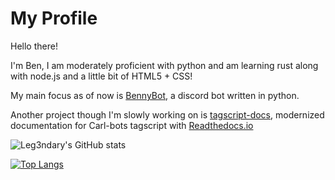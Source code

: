 # My Profile

Hello there!

I'm Ben, I am moderately proficient with python and am learning rust along with node.js and a little bit of HTML5 + CSS!

My main focus as of now is [BennyBot](https://github.com/Leg3ndary/Benny), a discord bot written in python.

Another project though I'm slowly working on is [tagscript-docs](https://github.com/Leg3ndary/tagscript-docs), modernized documentation for Carl-bots tagscript with [Readthedocs.io](https://readthedocs.org)

![Leg3ndary's GitHub stats](https://github-readme-stats.vercel.app/api?username=leg3ndary&show_icons=true&theme=tokyonight)

[![Top Langs](https://github-readme-stats.vercel.app/api/top-langs/?username=Leg3ndary&layout=compact&theme=tokyonight)](https://github.com/anuraghazra/github-readme-stats)
